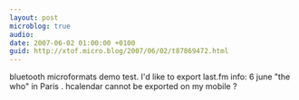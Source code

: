 ```yaml
---
layout: post
microblog: true
audio: 
date: 2007-06-02 01:00:00 +0100
guid: http://xtof.micro.blog/2007/06/02/t87869472.html
---
```

bluetooth microformats demo test. I'd like to export last.fm info: 6 june "the who" in Paris . hcalendar cannot be exported on my mobile ?
